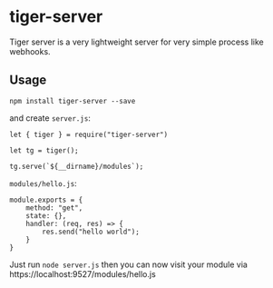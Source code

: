 # tiger-server

Tiger server is a very lightweight server for very simple process like webhooks.

## Usage

```
npm install tiger-server --save
```

and create `server.js`:
```
let { tiger } = require("tiger-server")

let tg = tiger();

tg.serve(`${__dirname}/modules`);
```

`modules/hello.js`:
```
module.exports = {
    method: "get",
    state: {},
    handler: (req, res) => {
        res.send("hello world");
    } 
}
```

Just run `node server.js` then you can now visit your module via https://localhost:9527/modules/hello.js
